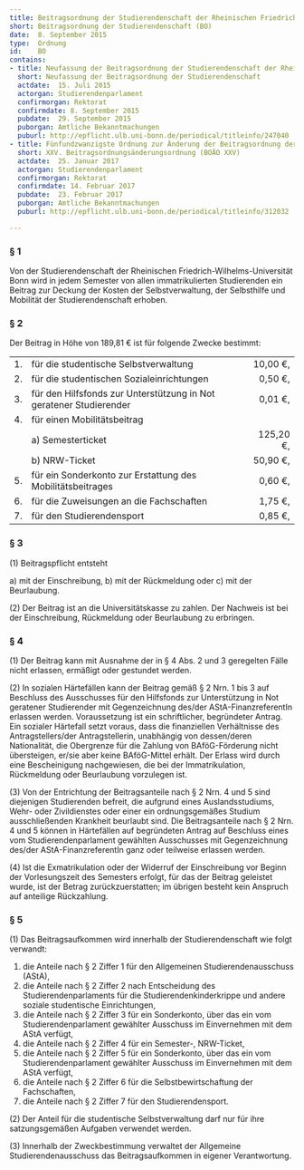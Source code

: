 ```yaml
---
title: Beitragsordnung der Studierendenschaft der Rheinischen Friedrich-Wilhelms-Universität Bonn
short: Beitragsordnung der Studierendenschaft (BO)
date:  8. September 2015
type:  Ordnung
id:    BO
contains:
- title: Neufassung der Beitragsordnung der Studierendenschaft der Rheinischen Friedrich-Wilhelms-Universität Bonn
  short: Neufassung der Beitragsordnung der Studierendenschaft
  actdate:  15. Juli 2015
  actorgan: Studierendenparlament
  confirmorgan: Rektorat
  confirmdate: 8. September 2015
  pubdate:  29. September 2015
  puborgan: Amtliche Bekanntmachungen
  puburl: http://epflicht.ulb.uni-bonn.de/periodical/titleinfo/247040
- title: Fünfundzwanzigste Ordnung zur Änderung der Beitragsordnung der Studierendenschaft der Rheinischen Friedrich-Wilhelms-Universität Bonn - XXV. Beitragsordnungsänderungsordnung (BOÄO XXV) -
  short: XXV. Beitragsordnungsänderungsordnung (BOÄO XXV)
  actdate:  25. Januar 2017
  actorgan: Studierendenparlament
  confirmorgan: Rektorat
  confirmdate: 14. Februar 2017
  pubdate:  23. Februar 2017
  puborgan: Amtliche Bekanntmachungen
  puburl: http://epflicht.ulb.uni-bonn.de/periodical/titleinfo/312032

---
```


### § 1
Von der Studierendenschaft der Rheinischen Friedrich-Wilhelms-Universität Bonn wird in
jedem Semester von allen immatrikulierten Studierenden ein Beitrag zur Deckung der
Kosten der Selbstverwaltung, der Selbsthilfe und Mobilität der Studierendenschaft erhoben.

### § 2
Der Beitrag in Höhe von 189,81 € ist für folgende Zwecke bestimmt:

|   |                                                                           |         |
|:--|:--------------------------------------------------------------------------|--------:|
|1. |für die studentische Selbstverwaltung					| 10,00 €,|
|2. |für die studentischen Sozialeinrichtungen					|  0,50 €,|
|3. |für den Hilfsfonds zur Unterstützung in Not geratener Studierender		|  0,01 €,|
|4. |für einen Mobilitätsbeitrag						|         |
|   |a) Semesterticket								|125,20 €,|
|   |b) NRW-Ticket								| 50,90 €,|
|5. |für ein Sonderkonto zur Erstattung des Mobilitätsbeitrages			|  0,60 €,|
|6. |für die Zuweisungen an die Fachschaften					|  1,75 €,|
|7. |für den Studierendensport							|  0,85 €,|

### § 3
(1) Beitragspflicht entsteht

a) mit der Einschreibung,
b) mit der Rückmeldung oder
c) mit der Beurlaubung.

(2) Der Beitrag ist an die Universitätskasse zu zahlen. Der Nachweis ist bei der
Einschreibung, Rückmeldung oder Beurlaubung zu erbringen.

### § 4
(1) Der Beitrag kann mit Ausnahme der in § 4 Abs. 2 und 3 geregelten Fälle nicht
erlassen, ermäßigt oder gestundet werden.

(2) In sozialen Härtefällen kann der Beitrag gemäß § 2 Nrn. 1 bis 3 auf Beschluss des
Ausschusses für den Hilfsfonds zur Unterstützung in Not geratener Studierender mit
Gegenzeichnung des/der AStA-FinanzreferentIn erlassen werden. Voraussetzung ist ein
schriftlicher, begründeter Antrag. Ein sozialer Härtefall setzt voraus, dass die finanziellen
Verhältnisse des Antragstellers/der Antragstellerin, unabhängig von dessen/deren
Nationalität, die Obergrenze für die Zahlung von BAföG-Förderung nicht übersteigen, er/sie
aber keine BAföG-Mittel erhält. Der Erlass wird durch eine Bescheinigung nachgewiesen, die
bei der Immatrikulation, Rückmeldung oder Beurlaubung vorzulegen ist.

(3) Von der Entrichtung der Beitragsanteile nach § 2 Nrn. 4 und 5 sind diejenigen
Studierenden befreit, die aufgrund eines Auslandsstudiums, Wehr- oder Zivildienstes oder
einer ein ordnungsgemäßes Studium ausschließenden Krankheit beurlaubt sind. Die
Beitragsanteile nach § 2 Nrn. 4 und 5 können in Härtefällen auf begründeten Antrag auf
Beschluss eines vom Studierendenparlament gewählten Ausschusses mit Gegenzeichnung
des/der AStA-FinanzreferentIn ganz oder teilweise erlassen werden.

(4) Ist die Exmatrikulation oder der Widerruf der Einschreibung vor Beginn der
Vorlesungszeit des Semesters erfolgt, für das der Beitrag geleistet wurde, ist der Betrag
zurückzuerstatten; im übrigen besteht kein Anspruch auf anteilige Rückzahlung.

### § 5
(1) Das Beitragsaufkommen wird innerhalb der Studierendenschaft wie folgt verwandt:

1. die Anteile nach § 2 Ziffer 1 für den Allgemeinen Studierendenausschuss (AStA),
2. die Anteile nach § 2 Ziffer 2 nach Entscheidung des Studierendenparlaments für
    die Studierendenkinderkrippe und andere soziale studentische Einrichtungen,
3. die Anteile nach § 2 Ziffer 3 für ein Sonderkonto, über das ein vom
    Studierendenparlament gewählter Ausschuss im Einvernehmen mit dem AStA
    verfügt,
4. die Anteile nach § 2 Ziffer 4 für ein Semester-, NRW-Ticket,
5. die Anteile nach § 2 Ziffer 5 für ein Sonderkonto, über das ein vom
    Studierendenparlament gewählter Ausschuss im Einvernehmen mit dem AStA
    verfügt,
6. die Anteile nach § 2 Ziffer 6 für die Selbstbewirtschaftung der Fachschaften,
7. die Anteile nach § 2 Ziffer 7 für den Studierendensport.

(2) Der Anteil für die studentische Selbstverwaltung darf nur für ihre satzungsgemäßen
Aufgaben verwendet werden.

(3) Innerhalb der Zweckbestimmung verwaltet der Allgemeine Studierendenausschuss das
Beitragsaufkommen in eigener Verantwortung.
